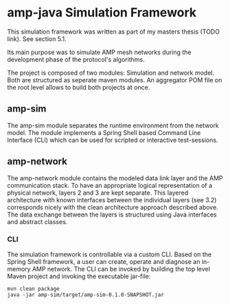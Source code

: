 # amp-java Simulation Framework

This simulation framework was written as part of my masters thesis (TODO link). See section 5.1.

Its main purpose was to simulate AMP mesh networks during the development phase of the protocol's algorithms.

The project is composed of two modules: Simulation and network model. Both are structured as seperate maven modules. An aggregator POM file on the root level allows to build both projects at once.

## amp-sim
The amp-sim module separates the runtime environment from the network model. The module implements a Spring Shell based Command Line Interface (CLI) which can be used for scripted or interactive test-sessions.

## amp-network
The amp-network module contains the modeled data link layer and the AMP communication stack. To have an appropriate logical representation of a physical network, layers 2 and 3 are kept separate. This layered architecture with known interfaces between the individual layers (see 3.2) corresponds nicely with the clean architecture approach described above. The data exchange between the layers is structured using Java interfaces and abstract classes.

### CLI
The simulation framework is controllable via a custom CLI. Based on the Spring Shell framework, a user can create, operate and diagnose an in-memory AMP network. The CLI can be invoked by building the top level Maven project and invoking the executable jar-file:

```
mvn clean package
java -jar amp-sim/target/amp-sim-0.1.0-SNAPSHOT.jar
```

